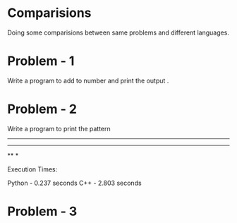 # Comparisions
Doing some comparisions between same problems and different languages.

# Problem - 1

Write a program to add to number and print the output .

# Problem - 2

Write a program to print the pattern 

****
***
**
*

Execution Times:

Python - 0.237 seconds
C++    - 2.803 seconds

# Problem - 3


